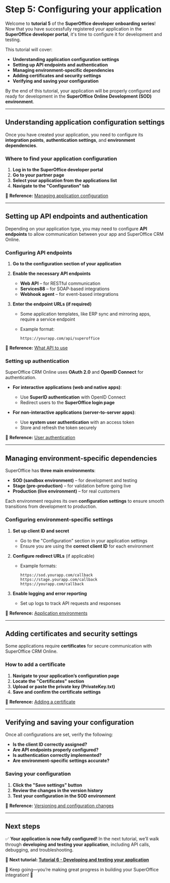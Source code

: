 # Step 5: Configuring your application

Welcome to **tutorial 5** of the **SuperOffice developer onboarding series**! Now that you have successfully registered your application in the **SuperOffice developer portal**, it's time to configure it for development and testing.

This tutorial will cover:

* **Understanding application configuration settings**
* **Setting up API endpoints and authentication**
* **Managing environment-specific dependencies**
* **Adding certificates and security settings**
* **Verifying and saving your configuration**

By the end of this tutorial, your application will be properly configured and ready for development in the **SuperOffice Online Development (SOD) environment**.

---

## Understanding application configuration settings

Once you have created your application, you need to configure its **integration points**, **authentication settings**, and **environment dependencies**.

### **Where to find your application configuration**

1. **Log in to the SuperOffice developer portal**
2. **Go to your partner page**
3. **Select your application from the applications list**
4. **Navigate to the "Configuration" tab**

📌 **Reference:** [Managing application configuration](index.md)

---

## Setting up API endpoints and authentication

Depending on your application type, you may need to configure **API endpoints** to allow communication between your app and SuperOffice CRM Online.

### **Configuring API endpoints**

1. **Go to the configuration section of your application**
2. **Enable the necessary API endpoints**
   * **Web API** – for RESTful communication
   * **Services88** – for SOAP-based integrations
   * **Webhook agent** – for event-based integrations

3. **Enter the endpoint URLs (if required)**
   * Some application templates, like ERP sync and mirroring apps, require a service endpoint
   * Example format:

     ```url
     https://yourapp.com/api/superoffice
     ```

📌 **Reference:** [What API to use](what-api-to-use.md)

### **Setting up authentication**

SuperOffice CRM Online uses **OAuth 2.0** and **OpenID Connect** for authentication.

* **For interactive applications (web and native apps)**:
  * Use **SuperID authentication** with OpenID Connect
  * Redirect users to the **SuperOffice login page**

* **For non-interactive applications (server-to-server apps)**:
  * Use **system user authentication** with an access token
  * Store and refresh the token securely

📌 **Reference:** [User authentication](user-contexts.md)

---

## Managing environment-specific dependencies

SuperOffice has **three main environments**:

* **SOD (sandbox environment)** – for development and testing
* **Stage (pre-production)** – for validation before going live
* **Production (live environment)** – for real customers

Each environment requires its own **configuration settings** to ensure smooth transitions from development to production.

### **Configuring environment-specific settings**

1. **Set up client ID and secret**
   * Go to the "Configuration" section in your application settings
   * Ensure you are using the **correct client ID** for each environment

2. **Configure redirect URLs** (if applicable)
   * Example formats:

     ```url
     https://sod.yourapp.com/callback
     https://stage.yourapp.com/callback
     https://yourapp.com/callback
     ```

3. **Enable logging and error reporting**
   * Set up logs to track API requests and responses

📌 **Reference:** [Application environments](app-envir.md)

---

## Adding certificates and security settings

Some applications require **certificates** for secure communication with SuperOffice CRM Online.

### **How to add a certificate**

1. **Navigate to your application’s configuration page**
2. **Locate the "Certificates" section**
3. **Upload or paste the private key (PrivateKey.txt)**
4. **Save and confirm the certificate settings**

📌 **Reference:** [Adding a certificate](versioning.md)

---

## Verifying and saving your configuration

Once all configurations are set, verify the following:

* **Is the client ID correctly assigned?**
* **Are API endpoints properly configured?**
* **Is authentication correctly implemented?**
* **Are environment-specific settings accurate?**

### **Saving your configuration**

1. **Click the "Save settings" button**
2. **Review the changes in the version history**
3. **Test your configuration in the SOD environment**

📌 **Reference:** [Versioning and configuration changes](versioning.md)

---

## Next steps

✅ **Your application is now fully configured!**
In the next tutorial, we’ll walk through **developing and testing your application**, including API calls, debugging, and troubleshooting.

📌 **Next tutorial: [Tutorial 6 - Developing and testing your application](tutorial-6.md)**

🚀 Keep going—you’re making great progress in building your SuperOffice integration! 🎉
